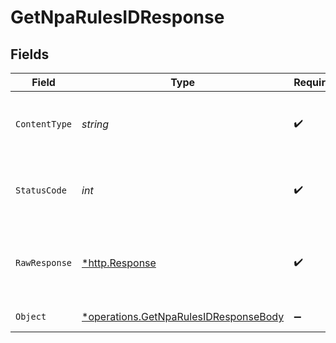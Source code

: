 # GetNpaRulesIDResponse


## Fields

| Field                                                                                                | Type                                                                                                 | Required                                                                                             | Description                                                                                          |
| ---------------------------------------------------------------------------------------------------- | ---------------------------------------------------------------------------------------------------- | ---------------------------------------------------------------------------------------------------- | ---------------------------------------------------------------------------------------------------- |
| `ContentType`                                                                                        | *string*                                                                                             | :heavy_check_mark:                                                                                   | HTTP response content type for this operation                                                        |
| `StatusCode`                                                                                         | *int*                                                                                                | :heavy_check_mark:                                                                                   | HTTP response status code for this operation                                                         |
| `RawResponse`                                                                                        | [*http.Response](https://pkg.go.dev/net/http#Response)                                               | :heavy_check_mark:                                                                                   | Raw HTTP response; suitable for custom response parsing                                              |
| `Object`                                                                                             | [*operations.GetNpaRulesIDResponseBody](../../../pkg/models/operations/getnparulesidresponsebody.md) | :heavy_minus_sign:                                                                                   | successful operation                                                                                 |